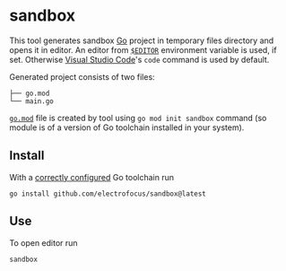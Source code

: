 # sandbox
This tool generates sandbox [Go](https://go.dev) project in temporary files directory and opens it in editor. An editor from [`$EDITOR`](https://askubuntu.com/a/432530) environment variable is used, if set. Otherwise [Visual Studio Code](https://code.visualstudio.com)'s `code` command is used by default.

Generated project consists of two files:
```
├── go.mod
└── main.go
```
[`go.mod`](https://go.dev/doc/tutorial/create-module) file is created by tool using `go mod init sandbox` command (so module is of a version of Go toolchain installed in your system).
## Install
With a [correctly configured](https://go.dev/doc/install#testing) Go toolchain run
```
go install github.com/electrofocus/sandbox@latest
```
## Use
To open editor run
```
sandbox
```